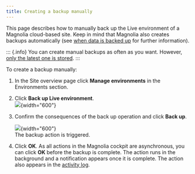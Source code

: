 ```yaml
---
title: Creating a backup manually
---
```


This page describes how to manually back up the Live environment of a
Magnolia cloud-based site. Keep in mind that Magnolia also creates
backups automatically (see [when data is backed
up](/Magnolia+Cloud/Managing+environments+using+the+Magnolia+cockpit/Backing+up+and+restoring#when-data-is-backed-up)
for further information).

::: {.info}
You can create manual backups as often as you want. However, [only the
latest one is
stored](/Magnolia+Cloud/Managing+environments+using+the+Magnolia+cockpit/Backing+up+and+restoring#how-many-backups).
:::

To create a backup manually:

1.  In the Site overview page click **Manage environments** in the
    Environments section.

2.  Click **Back up Live environment**.\
    ![](/assets/cloud/back-up-manually-ive-env.png){width="600"}

3.  Confirm the consequences of the back up operation and click **Back
    up**.

    ![](/assets/cloud/mnow-backup-confirm.png){width="600"}\
    The backup action is triggered.

4.  Click **OK**. As all actions in the Magnolia cockpit are
    asynchronous, you can click **OK** before the backup is complete.
    The action runs in the background and a notification appears once it
    is complete. The action also appears in the [activity
    log](/Magnolia+Cloud/Cockpit/Understanding+activity+logs).

<!-- ```{=html}
<!-- Original Confluence content:

<p>This page&nbsp;describes how to manually back up the Live environment of a Magnolia cloud-based site. Keep in mind that Magnolia also creates backups automatically (see&nbsp;<ac:link ac:anchor="Whendataisbackedup"><ri:page ri:content-title="Backing up and restoring" /><ac:plain-text-link-body><![CDATA[when data is backed up]]></ac:plain-text-link-body></ac:link> for further information).</p><ac:structured-macro ac:name="info" ac:schema-version="1" ac:macro-id="bdbf8ca8-2b91-43c5-a033-6503ea94ddd9"><ac:rich-text-body><p>You can create manual backups as often as you want. However, <ac:link ac:anchor="how-many-backups"><ri:page ri:content-title="Backing up and restoring" /><ac:plain-text-link-body><![CDATA[only the latest one is stored]]></ac:plain-text-link-body></ac:link>.</p></ac:rich-text-body></ac:structured-macro><p>To create a backup manually:</p><ol><li>In the Site overview page click <strong>Manage environments</strong> in the Environments section.&nbsp;</li><li><p>Click&nbsp;<strong>Back up Live environment</strong>.<br /><ac:image ac:width="600"><ri:attachment ri:filename="back-up-manually-ive-env.png" /></ac:image></p></li><li><p>Confirm&nbsp;the consequences&nbsp;of the back up operation and click <strong>Back up</strong>.</p><p><ac:image ac:width="600"><ri:attachment ri:filename="mnow-backup-confirm.png" /></ac:image><br />The backup action is triggered.</p></li><li>Click <strong>OK</strong>. As all actions in the Magnolia cockpit are asynchronous, you can click <strong>OK</strong> before the backup is complete. The action runs in the background and a notification appears once it is complete.&nbsp;The action also appears in the&nbsp;<ac:link><ri:page ri:content-title="Understanding activity logs" /><ac:plain-text-link-body><![CDATA[activity log]]></ac:plain-text-link-body></ac:link>.&nbsp;<br /><br /></li></ol><p class="auto-cursor-target"><br /></p>

-->
``` -->
